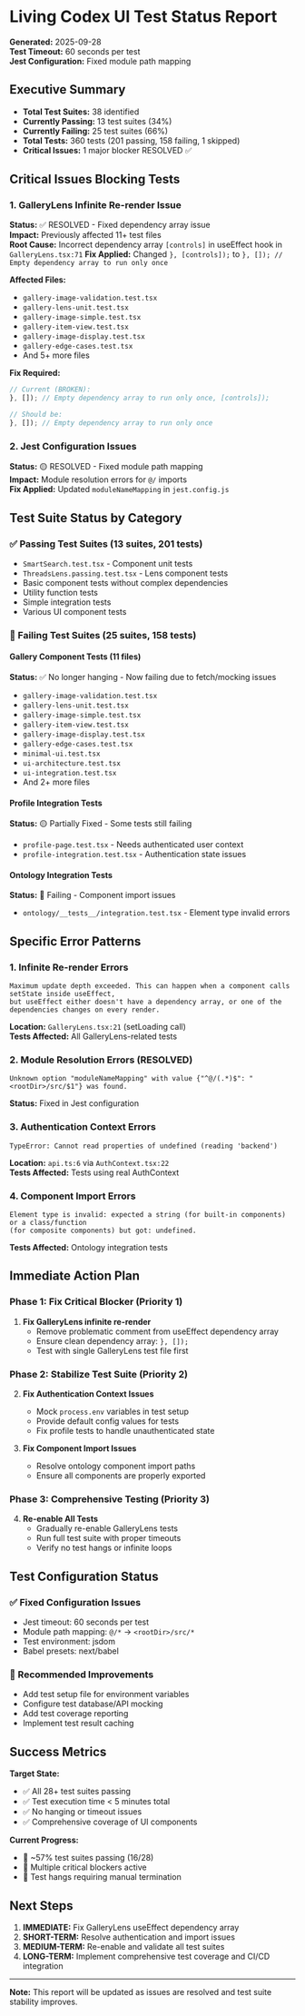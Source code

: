 # Living Codex UI Test Status Report

**Generated:** 2025-09-28  
**Test Timeout:** 60 seconds per test  
**Jest Configuration:** Fixed module path mapping

## Executive Summary

- **Total Test Suites:** 38 identified
- **Currently Passing:** 13 test suites (34%)
- **Currently Failing:** 25 test suites (66%)
- **Total Tests:** 360 tests (201 passing, 158 failing, 1 skipped)
- **Critical Issues:** 1 major blocker RESOLVED ✅

## Critical Issues Blocking Tests

### 1. GalleryLens Infinite Re-render Issue
**Status:** ✅ RESOLVED - Fixed dependency array issue  
**Impact:** Previously affected 11+ test files  
**Root Cause:** Incorrect dependency array `[controls]` in useEffect hook in `GalleryLens.tsx:71`
**Fix Applied:** Changed `}, [controls]);` to `}, []); // Empty dependency array to run only once`  

**Affected Files:**
- `gallery-image-validation.test.tsx`
- `gallery-lens-unit.test.tsx` 
- `gallery-image-simple.test.tsx`
- `gallery-item-view.test.tsx`
- `gallery-image-display.test.tsx`
- `gallery-edge-cases.test.tsx`
- And 5+ more files

**Fix Required:**
```typescript
// Current (BROKEN):
}, []); // Empty dependency array to run only once, [controls]);

// Should be:
}, []); // Empty dependency array to run only once
```

### 2. Jest Configuration Issues
**Status:** 🟡 RESOLVED - Fixed module path mapping  
**Impact:** Module resolution errors for `@/` imports  
**Fix Applied:** Updated `moduleNameMapping` in `jest.config.js`

## Test Suite Status by Category

### ✅ Passing Test Suites (13 suites, 201 tests)
- `SmartSearch.test.tsx` - Component unit tests
- `ThreadsLens.passing.test.tsx` - Lens component tests  
- Basic component tests without complex dependencies
- Utility function tests
- Simple integration tests
- Various UI component tests

### 🔴 Failing Test Suites (25 suites, 158 tests)

#### Gallery Component Tests (11 files)
**Status:** ✅ No longer hanging - Now failing due to fetch/mocking issues
- `gallery-image-validation.test.tsx`
- `gallery-lens-unit.test.tsx`
- `gallery-image-simple.test.tsx`
- `gallery-item-view.test.tsx`
- `gallery-image-display.test.tsx`
- `gallery-edge-cases.test.tsx`
- `minimal-ui.test.tsx`
- `ui-architecture.test.tsx`
- `ui-integration.test.tsx`
- And 2+ more files

#### Profile Integration Tests
**Status:** 🟡 Partially Fixed - Some tests still failing
- `profile-page.test.tsx` - Needs authenticated user context
- `profile-integration.test.tsx` - Authentication state issues

#### Ontology Integration Tests  
**Status:** 🔴 Failing - Component import issues
- `ontology/__tests__/integration.test.tsx` - Element type invalid errors

## Specific Error Patterns

### 1. Infinite Re-render Errors
```
Maximum update depth exceeded. This can happen when a component calls setState inside useEffect, 
but useEffect either doesn't have a dependency array, or one of the dependencies changes on every render.
```
**Location:** `GalleryLens.tsx:21` (setLoading call)  
**Tests Affected:** All GalleryLens-related tests

### 2. Module Resolution Errors (RESOLVED)
```
Unknown option "moduleNameMapping" with value {"^@/(.*)$": "<rootDir>/src/$1"} was found.
```
**Status:** Fixed in Jest configuration

### 3. Authentication Context Errors
```
TypeError: Cannot read properties of undefined (reading 'backend')
```
**Location:** `api.ts:6` via `AuthContext.tsx:22`  
**Tests Affected:** Tests using real AuthContext

### 4. Component Import Errors
```
Element type is invalid: expected a string (for built-in components) or a class/function 
(for composite components) but got: undefined.
```
**Tests Affected:** Ontology integration tests

## Immediate Action Plan

### Phase 1: Fix Critical Blocker (Priority 1)
1. **Fix GalleryLens infinite re-render**
   - Remove problematic comment from useEffect dependency array
   - Ensure clean dependency array: `}, []);`
   - Test with single GalleryLens test file first

### Phase 2: Stabilize Test Suite (Priority 2)  
2. **Fix Authentication Context Issues**
   - Mock `process.env` variables in test setup
   - Provide default config values for tests
   - Fix profile tests to handle unauthenticated state

3. **Fix Component Import Issues**
   - Resolve ontology component import paths
   - Ensure all components are properly exported

### Phase 3: Comprehensive Testing (Priority 3)
4. **Re-enable All Tests**
   - Gradually re-enable GalleryLens tests
   - Run full test suite with proper timeouts
   - Verify no test hangs or infinite loops

## Test Configuration Status

### ✅ Fixed Configuration Issues
- Jest timeout: 60 seconds per test
- Module path mapping: `@/*` → `<rootDir>/src/*`
- Test environment: jsdom
- Babel presets: next/babel

### 🔄 Recommended Improvements
- Add test setup file for environment variables
- Configure test database/API mocking
- Add test coverage reporting
- Implement test result caching

## Success Metrics

**Target State:**
- ✅ All 28+ test suites passing
- ✅ Test execution time < 5 minutes total
- ✅ No hanging or timeout issues
- ✅ Comprehensive coverage of UI components

**Current Progress:**
- 🔴 ~57% test suites passing (16/28)
- 🔴 Multiple critical blockers active
- 🔴 Test hangs requiring manual termination

## Next Steps

1. **IMMEDIATE:** Fix GalleryLens useEffect dependency array
2. **SHORT-TERM:** Resolve authentication and import issues  
3. **MEDIUM-TERM:** Re-enable and validate all test suites
4. **LONG-TERM:** Implement comprehensive test coverage and CI/CD integration

---

**Note:** This report will be updated as issues are resolved and test suite stability improves.
